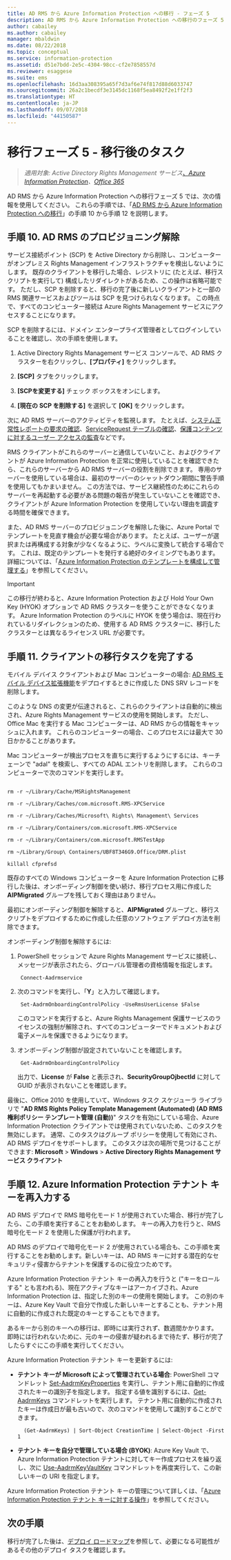 ```yaml
---
title: AD RMS から Azure Information Protection への移行 - フェーズ 5
description: AD RMS から Azure Information Protection への移行のフェーズ 5 には、手順 10 から 12 が含まれます。
author: cabailey
ms.author: cabailey
manager: mbaldwin
ms.date: 08/22/2018
ms.topic: conceptual
ms.service: information-protection
ms.assetid: d51e7bdd-2e5c-4304-98cc-cf2e7858557d
ms.reviewer: esaggese
ms.suite: ems
ms.openlocfilehash: 16d3aa308395a65f7d3af6e74f817d88d6033747
ms.sourcegitcommit: 26a2c1becdf3e3145dc1168f5ea8492f2e1ff2f3
ms.translationtype: HT
ms.contentlocale: ja-JP
ms.lasthandoff: 09/07/2018
ms.locfileid: "44150587"
---
```

# <a name="migration-phase-5---post-migration-tasks"></a>移行フェーズ 5 - 移行後のタスク

>*適用対象: Active Directory Rights Management サービス[、Azure Information Protection](https://azure.microsoft.com/pricing/details/information-protection)、[Office 365](http://download.microsoft.com/download/E/C/F/ECF42E71-4EC0-48FF-AA00-577AC14D5B5C/Azure_Information_Protection_licensing_datasheet_EN-US.pdf)*


AD RMS から Azure Information Protection への移行フェーズ 5 では、次の情報を使用してください。 これらの手順では、「[AD RMS から Azure Information Protection への移行](migrate-from-ad-rms-to-azure-rms.md)」の手順 10 から手順 12 を説明します。

## <a name="step-10-deprovision-ad-rms"></a>手順 10. AD RMS のプロビジョニング解除

サービス接続ポイント (SCP) を Active Directory から削除し、コンピューターがオンプレミス Rights Management インフラストラクチャを検出しないようにします。 既存のクライアントを移行した場合、レジストリに (たとえば、移行スクリプトを実行して) 構成したリダイレクトがあるため、この操作は省略可能です。 ただし、SCP を削除すると、移行の完了後に新しいクライアントと一部の RMS 関連サービスおよびツールは SCP を見つけられなくなります。 この時点で、すべてのコンピューター接続は Azure Rights Management サービスにアクセスすることになります。 

SCP を削除するには、ドメイン エンタープライズ管理者としてログインしていることを確認し、次の手順を使用します。

1. Active Directory Rights Management サービス コンソールで、AD RMS クラスターを右クリックし、**[プロパティ]** をクリックします。

2. **[SCP]** タブをクリックします。

3. **[SCPを変更する]** チェック ボックスをオンにします。

4. **[現在の SCP を削除する]** を選択して **[OK]** をクリックします。

次に AD RMS サーバーのアクティビティを監視します。 たとえば、[システム正常性レポートの要求の確認](https://technet.microsoft.com/library/ee221012%28v=ws.10%29.aspx)、[ServiceRequest テーブルの確認](http://technet.microsoft.com/library/dd772686%28v=ws.10%29.aspx)、[保護コンテンツに対するユーザー アクセスの監査](http://social.technet.microsoft.com/wiki/contents/articles/3440.ad-rms-frequently-asked-questions-faq.aspx)などです。 

RMS クライアントがこれらのサーバーと通信していないこと、およびクライアントが Azure Information Protection を正常に使用していることを確認できたら、これらのサーバーから AD RMS サーバーの役割を削除できます。 専用のサーバーを使用している場合は、最初のサーバーのシャットダウン期間に警告手順を使用してもかまいません。 この方法では、サービス継続性のためにこれらのサーバーを再起動する必要がある問題の報告が発生していないことを確認でき、クライアントが Azure Information Protection を使用していない理由を調査する時間を確保できます。

また、AD RMS サーバーのプロビジョニングを解除した後に、Azure Portal でテンプレートを見直す機会が必要な場合があります。 たとえば、ユーザーが選択または再構成する対象が少なくなるように、ラベルに変換して統合する場合です。 これは、既定のテンプレートを発行する絶好のタイミングでもあります。 詳細については、「[Azure Information Protection のテンプレートを構成して管理する](./configure-policy-templates.md)」を参照してください。

>[!IMPORTANT]
> この移行が終わると、Azure Information Protection および Hold Your Own Key (HYOK) オプションで AD RMS クラスターを使うことができなくなります。 Azure Information Protection のラベルに HYOK を使う場合は、現在行われているリダイレクションのため、使用する AD RMS クラスターに、移行したクラスターとは異なるライセンス URL が必要です。

## <a name="step-11-complete-client-migration-tasks"></a>手順 11. クライアントの移行タスクを完了する

モバイル デバイス クライアントおよび Mac コンピューターの場合: [AD RMS モバイル デバイス拡張機能](http://technet.microsoft.com/library/dn673574.aspx)をデプロイするときに作成した DNS SRV レコードを削除します。

このような DNS の変更が伝達されると、これらのクライアントは自動的に検出され、Azure Rights Management サービスの使用を開始します。 ただし、Office Mac を実行する Mac コンピューターは、AD RMS からの情報をキャッシュに入れます。 これらのコンピューターの場合、このプロセスには最大で 30 日かかることがあります。 

Mac コンピューターが検出プロセスを直ちに実行するようにするには、キーチェーンで "adal" を検索し、すべての ADAL エントリを削除します。 これらのコンピューターで次のコマンドを実行します。

````

rm -r ~/Library/Cache/MSRightsManagement

rm -r ~/Library/Caches/com.microsoft.RMS-XPCService

rm -r ~/Library/Caches/Microsoft\ Rights\ Management\ Services

rm -r ~/Library/Containers/com.microsoft.RMS-XPCService

rm -r ~/Library/Containers/com.microsoft.RMSTestApp

rm ~/Library/Group\ Containers/UBF8T346G9.Office/DRM.plist

killall cfprefsd

````

既存のすべての Windows コンピューターを Azure Information Protection に移行した後は、オンボーディング制御を使い続け、移行プロセス用に作成した **AIPMigrated** グループを残しておく理由はありません。 

最初にオンボーディング制御を解除すると、**AIPMigrated** グループと、移行スクリプトをデプロイするために作成した任意のソフトウェア デプロイ方法を削除できます。

オンボーディング制御を解除するには:

1. PowerShell セッションで Azure Rights Management サービスに接続し、メッセージが表示されたら、グローバル管理者の資格情報を指定します。

        Connect-Aadrmservice

2. 次のコマンドを実行し、「**Y**」と入力して確認します。

        Set-AadrmOnboardingControlPolicy -UseRmsUserLicense $False
    
    このコマンドを実行すると、Azure Rights Management 保護サービスのライセンスの強制が解除され、すべてのコンピューターでドキュメントおよび電子メールを保護できるようになります。

3. オンボーディング制御が設定されていないことを確認します。

        Get-AadrmOnboardingControlPolicy

    出力で、**License** が **False** と表示され、**SecurityGroupOjbectId** に対して GUID が表示されないことを確認します。

最後に、Office 2010 を使用していて、Windows タスク スケジューラ ライブラリで "**AD RMS Rights Policy Template Management (Automated) (AD RMS 権利ポリシー テンプレート管理 (自動))**" タスクを有効にしている場合、Azure Information Protection クライアントでは使用されていないため、このタスクを無効にします。 通常、このタスクはグループ ポリシーを使用して有効にされ、AD RMS デプロイをサポートします。 このタスクは次の場所で見つけることができます: **Microsoft**  >  **Windows**  >  **Active Directory Rights Management サービス クライアント**

## <a name="step-12-rekey-your-azure-information-protection-tenant-key"></a>手順 12. Azure Information Protection テナント キーを再入力する

AD RMS デプロイで RMS 暗号化モード 1 が使用されていた場合、移行が完了したら、この手順を実行することをお勧めします。 キーの再入力を行うと、RMS 暗号化モード 2 を使用した保護が行われます。 

AD RMS のデプロイで暗号化モード 2 が使用されている場合も、この手順を実行することをお勧めします。新しいキーは、AD RMS キーに対する潜在的なセキュリティ侵害からテナントを保護するのに役立つためです。

Azure Information Protection テナント キーの再入力を行うと ("キーをロールする" とも言われる)、現在アクティブなキーはアーカイブされ、Azure Information Protection は、指定した別のキーの使用を開始します。 この別のキーは、Azure Key Vault で自分で作成した新しいキーとすることも、テナント用に自動的に作成された既定のキーとすることもできます。

あるキーから別のキーへの移行は、即時には実行されず、数週間かかります。 即時には行われないために、元のキーの侵害が疑われるまで待たず、移行が完了したらすぐにこの手順を実行してください。

Azure Information Protection テナント キーを更新するには:

- **テナント キーが Microsoft によって管理されている場合**: PowerShell コマンドレット [Set-AadrmKeyProperties](/powershell/module/aadrm/set-aadrmkeyproperties) を実行し、テナント用に自動的に作成されたキーの識別子を指定します。 指定する値を識別するには、[Get-AadrmKeys](/powershell/module/aadrm/get-aadrmkeys) コマンドレットを実行します。 テナント用に自動的に作成されたキーは作成日が最も古いので、次のコマンドを使用して識別することができます。
    
        (Get-AadrmKeys) | Sort-Object CreationTime | Select-Object -First 1

- **テナント キーを自分で管理している場合 (BYOK)**: Azure Key Vault で、Azure Information Protection テナントに対してキー作成プロセスを繰り返し、次に [Use-AadrmKeyVaultKey](/powershell/aadrm/vlatest/use-aadrmkeyvaultkey) コマンドレットを再度実行して、この新しいキーの URI を指定します。 

Azure Information Protection テナント キーの管理について詳しくは、「[Azure Information Protection テナント キーに対する操作](./operations-tenant-key.md)」を参照してください。


## <a name="next-steps"></a>次の手順

移行が完了した後は、[デプロイ ロードマップ](deployment-roadmap.md)を参照して、必要になる可能性があるその他のデプロイ タスクを確認します。


